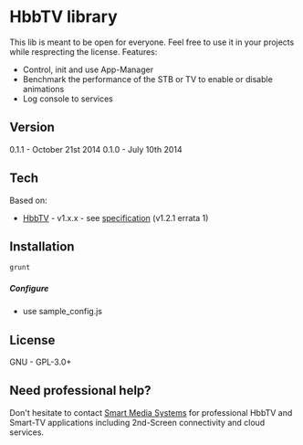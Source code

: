 HbbTV library
=========

This lib is meant to be open for everyone. Feel free to use it in your projects while resprecting the license.
Features:

  - Control, init and use App-Manager
  - Benchmark the performance of the STB or TV to enable or disable animations
  - Log console to services



Version
----
0.1.1 - October 21st 2014
0.1.0 - July 10th 2014

Tech
-----------

Based on:

* [HbbTV] - v1.x.x - see [specification] (v1.2.1 errata 1)


Installation
--------------

```sh
grunt
```

##### Configure

* use sample_config.js




License
----

GNU - GPL-3.0+



Need professional help?
--------------
Don't hesitate to contact [Smart Media Systems] for professional HbbTV and Smart-TV applications including 2nd-Screen connectivity and cloud services.



[HbbTV]:http://hbbtv.org
[Smart Media Systems]:http://smartmedia-systems.de
[specification]:http://hbbtv.org/pages/about_hbbtv/TS102796-v121-errata-1.pdf